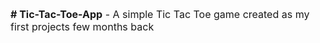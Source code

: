 <font size="3"><strong># Tic-Tac-Toe-App</strong> - A simple Tic Tac Toe game created as my first projects few months back</font>
